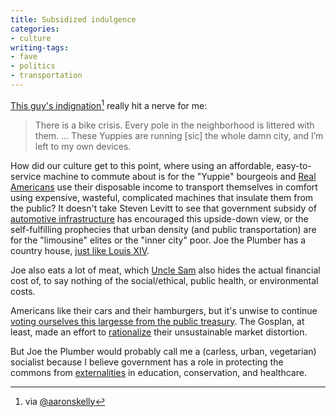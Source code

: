 ```yaml
---
title: Subsidized indulgence
categories:
- culture
writing-tags:
- fave
- politics
- transportation
---
```


[This guy's indignation][1][^1] really hit a nerve for me:

   [1]: http://www.brooklynpaper.com/stories/33/33/dtg_bikecrusader_2010_08_13_bk.html
   [2]: http://twitter.com/aaronskelly/status/20806923792

>  There is a bike crisis. Every pole in the neighborhood is littered with them. … These Yuppies are running [sic] the whole damn city, and I’m left to my own devices.

How did our culture get to this point, where using an affordable, easy-to-service machine to commute about is for the "Yuppie" bourgeois and [Real Americans][3] use their disposable income to transport themselves in comfort using expensive, wasteful, complicated machines that insulate them from the public?  It doesn't take Steven Levitt to see that government subsidy of [automotive infrastructure][4] has encouraged this upside-down view, or the self-fulfilling prophecies that urban density (and public transportation) are for the "limousine" elites or the "inner city" poor.  Joe the Plumber has a country house, [just like Louis XIV][5].

Joe also eats a lot of meat, which [Uncle Sam][6] also hides the actual financial cost of, to say nothing of the social/ethical, public health, or environmental costs.

Americans like their cars and their hamburgers, but it's unwise to continue [voting ourselves this largesse from the public treasury][7].  The Gosplan, at least, made an effort to [rationalize][8] their unsustainable market distortion.

But Joe the Plumber would probably call me a (carless, urban, vegetarian) socialist because I believe government has a role in protecting the commons from [externalities][9] in education, conservation, and healthcare.

   [3]: http://www.washingtonpost.com/wp-dyn/content/article/2008/10/21/AR2008102102449.html
   [4]: http://shoup.bol.ucla.edu/Chapter1.pdf "The High Cost of Free Parking"
   [5]: http://www.chateauversailles.fr/ "Versailles"
   [6]: http://www.pcrm.org/magazine/gm07autumn/health_pork.html "Why Does a Salad Cost More Than a Big Mac?"
   [7]: http://www.lorencollins.net/tytler.html
   [8]: http://en.wikipedia.org/wiki/Five-Year_Plans_for_the_National_Economy_of_the_Soviet_Union
   [9]: http://economics.fundamentalfinance.com/negative-externality.php

[^1]: via [@aaronskelly][2]
